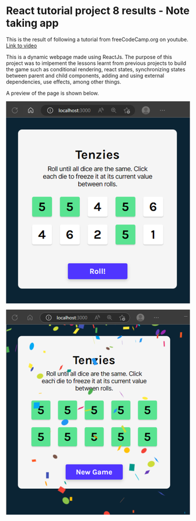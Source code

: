 # React tutorial project 8 results - Note taking app

This is the result of following a tutorial from freeCodeCamp.org on youtube. [Link to video](https://www.youtube.com/watch?v=bMknfKXIFA8&t=12s&ab_channel=freeCodeCamp.org)

This is a dynamic webpage made using ReactJs. The purpose of this project was to imlpement the lessons learnt from previous projects to build the game such as conditional rendering, react states, synchronizing states between parent and child components, adding and using external dependencies, use effects, among other things.

A preview of the page is shown below.

![Preview image](https://github.com/mhdrofiq/reactTut8-tenziesGame/blob/master/preview1.png)

![Preview image](https://github.com/mhdrofiq/reactTut8-tenziesGame/blob/master/preview2.png)


